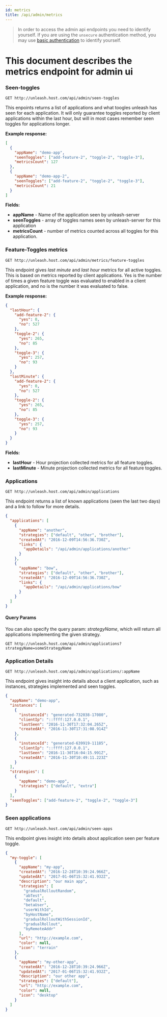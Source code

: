 ```yaml
---
id: metrics
title: /api/admin/metrics
---
```


> In order to access the admin api endpoints you need to identify yourself. If you are using the `unsecure` authentication method, you may use [basic authentication](https://en.wikipedia.org/wiki/Basic_access_authentication) to identify yourself.

# This document describes the metrics endpoint for admin ui

### Seen-toggles

`GET http://unleash.host.com/api/admin/seen-toggles`

This enpoints returns a list of applications and what toogles unleash has seen for each application. It will only guarantee toggles reported by client applications within the last hour, but will in most cases remember seen toggles for applications longer.

**Example response:**

```json
[
  {
    "appName": "demo-app",
    "seenToggles": ["add-feature-2", "toggle-2", "toggle-3"],
    "metricsCount": 127
  },
  {
    "appName": "demo-app-2",
    "seenToggles": ["add-feature-2", "toggle-2", "toggle-3"],
    "metricsCount": 21
  }
]
```

**Fields:**

- **appName** - Name of the application seen by unleash-server
- **seenToggles** - array of toggles names seen by unleash-server for this application
- **metricsCount** - number of metrics counted across all toggles for this application.

### Feature-Toggles metrics

`GET http://unleash.host.com/api/admin/metrics/feature-toggles`

This endpoint gives _last minute_ and _last hour_ metrics for all active toggles. This is based on metrics reported by client applications. Yes is the number of times a given feature toggle was evaluated to enabled in a client application, and no is the number it was evaluated to false.

**Example response:**

```json
{
  "lastHour": {
    "add-feature-2": {
      "yes": 0,
      "no": 527
    },
    "toggle-2": {
      "yes": 265,
      "no": 85
    },
    "toggle-3": {
      "yes": 257,
      "no": 93
    }
  },
  "lastMinute": {
    "add-feature-2": {
      "yes": 0,
      "no": 527
    },
    "toggle-2": {
      "yes": 265,
      "no": 85
    },
    "toggle-3": {
      "yes": 257,
      "no": 93
    }
  }
}
```

**Fields:**

- **lastHour** - Hour projection collected metrics for all feature toggles.
- **lastMinute** - Minute projection collected metrics for all feature toggles.

### Applications

`GET http://unleash.host.com/api/admin/applications`

This endpoint returns a list of known applications (seen the last two days) and a link to follow for more details.

```json
{
  "applications": [
    {
      "appName": "another",
      "strategies": ["default", "other", "brother"],
      "createdAt": "2016-12-09T14:56:36.730Z",
      "links": {
        "appDetails": "/api/admin/applications/another"
      }
    },
    {
      "appName": "bow",
      "strategies": ["default", "other", "brother"],
      "createdAt": "2016-12-09T14:56:36.730Z",
      "links": {
        "appDetails": "/api/admin/applications/bow"
      }
    }
  ]
}
```

#### Query Params

You can also specify the query param: _strategyName_, which will return all applications implementing the given strategy.

`GET http://unleash.host.com/api/admin/applications?strategyName=someStrategyName`

### Application Details

`GET http://unleash.host.com/api/admin/applications/:appName`

This endpoint gives insight into details about a client application, such as instances, strategies implemented and seen toggles.

```json
{
  "appName": "demo-app",
  "instances": [
    {
      "instanceId": "generated-732038-17080",
      "clientIp": "::ffff:127.0.0.1",
      "lastSeen": "2016-11-30T17:32:04.265Z",
      "createdAt": "2016-11-30T17:31:08.914Z"
    },
    {
      "instanceId": "generated-639919-11185",
      "clientIp": "::ffff:127.0.0.1",
      "lastSeen": "2016-11-30T16:04:15.991Z",
      "createdAt": "2016-11-30T10:49:11.223Z"
    }
  ],
  "strategies": [
    {
      "appName": "demo-app",
      "strategies": ["default", "extra"]
    }
  ],
  "seenToggles": ["add-feature-2", "toggle-2", "toggle-3"]
}
```

### Seen applications

`GET http://unleash.host.com/api/admin/seen-apps`

This endpoint gives insight into details about application seen per feature toggle.

```json
{
  "my-toggle": [
    {
      "appName": "my-app",
      "createdAt": "2016-12-28T10:39:24.966Z",
      "updatedAt": "2017-01-06T15:32:41.932Z",
      "description": "our main app",
      "strategies": [
        "gradualRolloutRandom",
        "abTest",
        "default",
        "betaUser",
        "userWithId",
        "byHostName",
        "gradualRolloutWithSessionId",
        "gradualRollout",
        "byRemoteAddr"
      ],
      "url": "http://example.com",
      "color": null,
      "icon": "terrain"
    },
    {
      "appName": "my-other-app",
      "createdAt": "2016-12-28T10:39:24.966Z",
      "updatedAt": "2017-01-06T15:32:41.932Z",
      "description": "our other app",
      "strategies": ["default"],
      "url": "http://example.com",
      "color": null,
      "icon": "desktop"
    }
  ]
}
```
